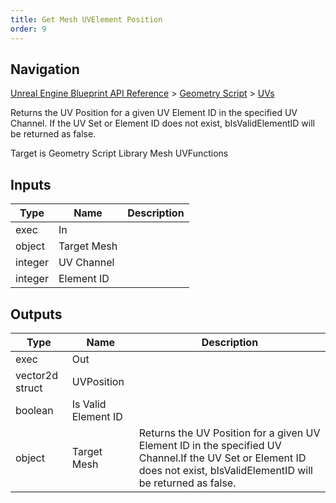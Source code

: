 ```yaml
---
title: Get Mesh UVElement Position
order: 9
---
```

## Navigation

[Unreal Engine Blueprint API Reference](https://dev.epicgames.com/documentation/en-us/unreal-engine/BlueprintAPI) > [Geometry Script](https://dev.epicgames.com/documentation/en-us/unreal-engine/BlueprintAPI/GeometryScript) > [UVs](https://dev.epicgames.com/documentation/en-us/unreal-engine/BlueprintAPI/GeometryScript/UVs)

Returns the UV Position for a given UV Element ID in the specified UV Channel.
If the UV Set or Element ID does not exist, bIsValidElementID will be returned as false.

Target is Geometry Script Library Mesh UVFunctions

## Inputs

| Type | Name | Description |
| --- | --- | --- |
| exec | In |  |
| object | Target Mesh |  |
| integer | UV Channel |  |
| integer | Element ID |  |

## Outputs

| Type | Name | Description |
| --- | --- | --- |
| exec | Out |  |
| vector2d struct | UVPosition |  |
| boolean | Is Valid Element ID |  |
| object | Target Mesh | Returns the UV Position for a given UV Element ID in the specified UV Channel.If the UV Set or Element ID does not exist, bIsValidElementID will be returned as false. |
